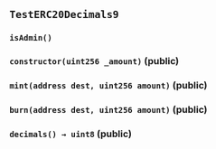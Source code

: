 ## `TestERC20Decimals9`





### `isAdmin()`






### `constructor(uint256 _amount)` (public)





### `mint(address dest, uint256 amount)` (public)





### `burn(address dest, uint256 amount)` (public)





### `decimals() → uint8` (public)









